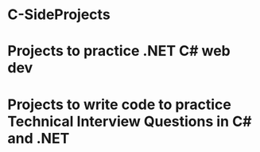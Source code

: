 # C-SideProjects
# Projects to practice .NET C# web dev
# Projects to write code to practice Technical Interview Questions in C# and .NET 
